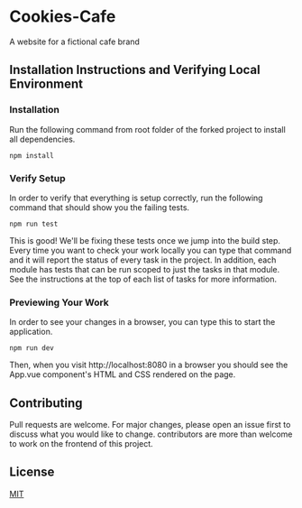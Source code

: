 # Cookies-Cafe

A website for a fictional cafe brand

## Installation Instructions and Verifying Local Environment

### Installation

Run the following command from root folder of the forked project to install all dependencies.

```
npm install
```

### Verify Setup

In order to verify that everything is setup correctly, run the following command that should show you the failing tests.

```
npm run test
```

This is good! We'll be fixing these tests once we jump into the build step. Every time you want to check your work locally you can type that command and it will report the status of every task in the project.  In addition, each module has tests that can be run scoped to just the tasks in that module.  See the instructions at the top of each list of tasks for more information.

### Previewing Your Work

In order to see your changes in a browser, you can type this to start the application.

```
npm run dev
```

Then, when you visit http://localhost:8080 in a browser you should see the App.vue component's HTML and CSS rendered on the page.

## Contributing

Pull requests are welcome. For major changes, please open an issue first to discuss what you would like to change.
contributors are more than welcome to work on the frontend of this project.

## License
[MIT](https://choosealicense.com/licenses/mit/)

